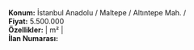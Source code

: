 ## 

**Konum:** İstanbul Anadolu / Maltepe / Altıntepe Mah. /  
**Fiyat:** 5.500.000  
**Özellikler:**  |  m² |   
**İlan Numarası:** 
